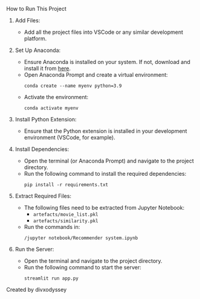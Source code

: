 How to Run This Project

1. Add Files:
   - Add all the project files into VSCode or any similar development platform.

2. Set Up Anaconda:
   - Ensure Anaconda is installed on your system. If not, download and install it from [here](https://www.anaconda.com/).
   - Open Anaconda Prompt and create a virtual environment:
     ```
     conda create --name myenv python=3.9
     ```
   - Activate the environment:
     ```
     conda activate myenv
     ```

3. Install Python Extension:
   - Ensure that the Python extension is installed in your development environment (VSCode, for example).

4. Install Dependencies:
   - Open the terminal (or Anaconda Prompt) and navigate to the project directory.
   - Run the following command to install the required dependencies:
     ```
     pip install -r requirements.txt
     ```

5. Extract Required Files:
   - The following files need to be extracted from Jupyter Notebook:
     - `artefacts/movie_list.pkl`
     - `artefacts/similarity.pkl`
   - Run the commands in:
     ```
     /jupyter notebook/Recommender system.ipynb
     ```

6. Run the Server:
   - Open the terminal and navigate to the project directory.
   - Run the following command to start the server:
     ```
     streamlit run app.py
     ```
Created by divxodyssey


